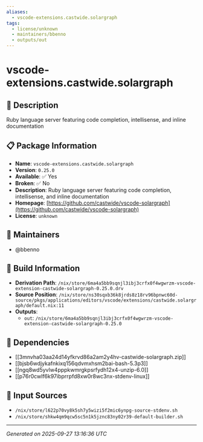 ```yaml
---
aliases:
  - vscode-extensions.castwide.solargraph
tags:
  - license/unknown
  - maintainers/bbenno
  - outputs/out
---
```


# vscode-extensions.castwide.solargraph

## 📝 Description

Ruby language server featuring code completion, intellisense, and inline documentation

## 📋 Package Information

- **Name**: `vscode-extensions.castwide.solargraph`
- **Version**: `0.25.0`
- **Available**: ✅ Yes
- **Broken**: ✅ No
- **Description**: Ruby language server featuring code completion, intellisense, and inline documentation
- **Homepage**: [https://github.com/castwide/vscode-solargraph](https://github.com/castwide/vscode-solargraph)
- **License**: `unknown`
## 👥 Maintainers

- @bbenno


## 🔧 Build Information

- **Derivation Path**: `/nix/store/6ma4a5bb9sqnjl3ibj3crfx0f4wgwrzm-vscode-extension-castwide-solargraph-0.25.0.drv`
- **Source Position**: `/nix/store/ns30sqxb36k8jrds8z18rv96bpnwc60d-source/pkgs/applications/editors/vscode/extensions/castwide.solargraph/default.nix:11`
- **Outputs**:
  - `out`:  `/nix/store/6ma4a5bb9sqnjl3ibj3crfx0f4wgwrzm-vscode-extension-castwide-solargraph-0.25.0`

## 🔗 Dependencies

- [[3mnvha03aa24d14yfkrvd86a2am2y4hv-castwide-solargraph.zip]]
- [[bjsb6wdjykafnkixq156qdvmxhsm2bai-bash-5.3p3]]
- [[ngq8wd5yvlw4pppkwmrgkpsrfydh12x4-unzip-6.0]]
- [[p76r0cwlf6k97ibprrpfd8xw0r8wc3nx-stdenv-linux]]

## 📁 Input Sources

- `/nix/store/l622p70vy8k5sh7y5wizi5f2mic6ynpg-source-stdenv.sh`
- `/nix/store/shkw4qm9qcw5sc5n1k5jznc83ny02r39-default-builder.sh`

---
*Generated on 2025-09-27 13:16:36 UTC*
